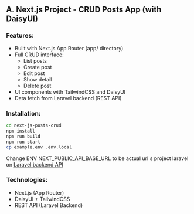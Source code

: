 ## A. Next.js Project - CRUD Posts App (with DaisyUI)

### Features:
- Built with Next.js App Router (app/ directory)
- Full CRUD interface:
  - List posts
  - Create post
  - Edit post
  - Show detail
  - Delete post
- UI components with TailwindCSS and DaisyUI
- Data fetch from Laravel backend (REST API)

### Installation:
```bash
cd next-js-posts-crud
npm install
npm run build
npm run start
cp example.env .env.local
```
Change ENV NEXT_PUBLIC_API_BASE_URL to be actual url's project laravel on [Laravel backend API](../post-api)

### Technologies:
- Next.js (App Router)
- DaisyUI + TailwindCSS
- REST API (Laravel Backend)